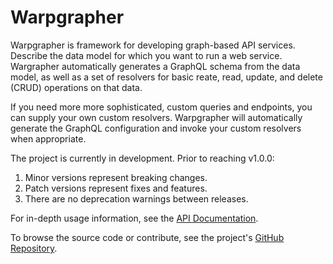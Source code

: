 # Warpgrapher

Warpgrapher is framework for developing graph-based API services. Describe the 
data model for which you want to run a web service. Wargrapher automatically 
generates a GraphQL schema from the data model, as well as a set of resolvers 
for basic reate, read, update, and delete (CRUD) operations on that data.

If you need more more sophisticated, custom queries and endpoints, you can
supply your own custom resolvers. Warpgrapher will automatically generate the
GraphQL configuration and invoke your custom resolvers when appropriate.

The project is currently in development. Prior to reaching v1.0.0:

1. Minor versions represent breaking changes.
2. Patch versions represent fixes and features.
3. There are no deprecation warnings between releases.

For in-depth usage information, see the [API Documentation](https://docs.rs/warpgrapher/latest/warpgrapher/).

To browse the source code or contribute, see the project's [GitHub Repository](https://github.com/warpforge/warpgrapher).
